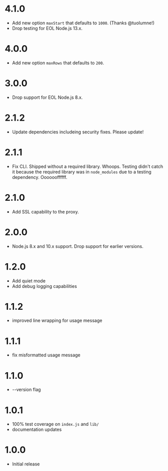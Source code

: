 4.1.0
=====

* Add new option `maxStart` that defaults to `1000`. (Thanks @tuolumne!)
* Drop testing for EOL Node.js 13.x.

4.0.0
=====

* Add new option `maxRows` that defaults to `200`.

3.0.0
=====

* Drop support for EOL Node.js 8.x.

2.1.2
=====

* Update dependencies includeing security fixes. Please update!

2.1.1
=====

* Fix CLI. Shipped without a required library. Whoops. Testing didn't catch it
  because the required library was in `node_modules` due to a testing
  dependency.  Ooooooffffff.

2.1.0
=====

* Add SSL capability to the proxy.

2.0.0
=====

* Node.js 8.x and 10.x support. Drop support for earlier versions.

1.2.0
=====

* Add quiet mode
* Add debug logging capabilities

1.1.2
=====

* improved line wrapping for usage message

1.1.1
=====

* fix misformatted usage message

1.1.0
=====

* --version flag

1.0.1
=====

* 100% test coverage on `index.js` and `lib/`
* documentation updates

1.0.0
=====

* Initial release
